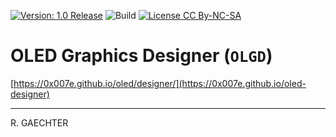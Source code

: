 [![Version: 1.0 Release](https://img.shields.io/badge/Version-1.0%20Release-green.svg)](https://github.com/0x007e/oled-designer) ![Build](https://github.com/0x007e/oled-designer/actions/workflows/pages/pages-build-deployment/badge.svg) [![License CC By-NC-SA](https://img.shields.io/badge/License-GPLv3-lightgrey)](https://www.gnu.org/licenses/gpl-3.0.html)

# OLED Graphics Designer (`OLGD`)

[https://0x007e.github.io/oled/designer/](https://0x007e.github.io/oled-designer)

---

R. GAECHTER